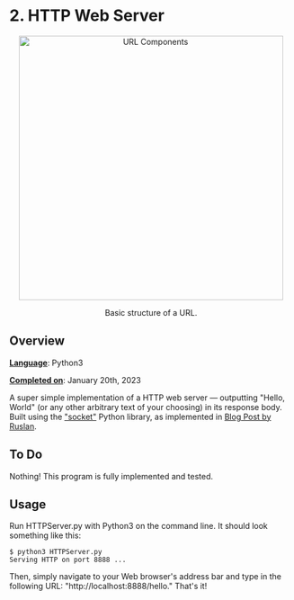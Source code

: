 # 2.  HTTP Web Server

<p align="center">
<img width="470" alt="URL Components" src="https://user-images.githubusercontent.com/60162813/216759892-ac169158-87a1-4542-9780-50646e4b094b.png"> 
</p>

<p align="center">
    Basic structure of a URL. 
</p>

## Overview 

<ins>__Language__</ins>: Python3  

<ins>__Completed on__</ins>: January 20th, 2023

A super simple implementation of a HTTP web server &mdash; outputting "Hello, World" (or any other arbitrary text of your choosing) in its response body. Built using the ["socket"](https://docs.python.org/3/library/socket.html) Python library, as implemented in [Blog Post by Ruslan](https://ruslanspivak.com/lsbaws-part1/).


## To Do

Nothing! This program is fully implemented and tested.

## Usage

Run HTTPServer.py with Python3 on the command line. It should look something like this:

```
$ python3 HTTPServer.py
Serving HTTP on port 8888 ... 
```

Then, simply navigate to your Web browser's address bar and type in the following URL: "http://localhost:8888/hello." That's it!
